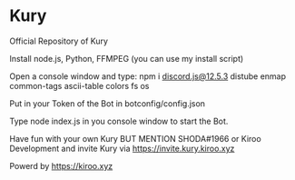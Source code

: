# Kury
Official Repository of Kury

Install node.js, Python, FFMPEG (you can use my install script)

Open a console window and type: npm i discord.js@12.5.3 distube enmap common-tags ascii-table colors fs os 

Put in your Token of the Bot in botconfig/config.json

Type node index.js in you console window to start the Bot.

Have fun with your own Kury BUT MENTION SHODA#1966 or Kiroo Development and invite Kury via https://invite.kury.kiroo.xyz




Powerd by https://kiroo.xyz
